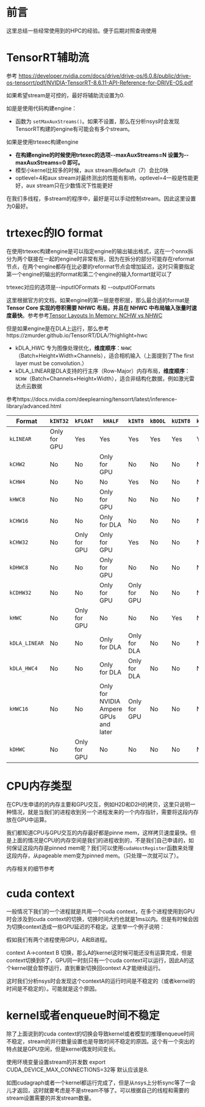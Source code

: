 # 前言

这里总结一些经常使用到的HPC的经验。便于后期对照查询使用

# TensorRT辅助流

参考 https://developer.nvidia.com/docs/drive/drive-os/6.0.8/public/drive-os-tensorrt/pdf/NVIDIA-TensorRT-8.6.11-API-Reference-for-DRIVE-OS.pdf

如果希望stream是可控的，最好将辅助流设置为0.

如是是使用代码构建engine：

* 函数为 `setMaxAuxStreams()`。如果不设置，那么在分析nsys时会发现TensorRT构建的engine有可能会有多个stream。

如果是使用trtexec构建engine

* **在构建engine的时候使用trtexec的选项--maxAuxStreams=N 设置为--maxAuxStreams=0 即可。**
* 模型小kernel比较多的时候，aux stream用default（7）会比0快
* optlevel=4和aux stream对最终测出的性能有影响，optlevel=4一般是性能更好，aux stream只在少数情况下性能更好

在我们多线程，多stream的程序中，最好是可以手动控制stream。因此这里设置为0最好。



# trtexec的IO format

在使用trtexec构建engine是可以指定engine的输出输出格式，这在一个onnx拆分为两个联接在一起的engine时非常有用，因为在拆分的部分可能存在reformat节点，在两个engine都存在比必要的reformat节点会增加延迟，这时只需要指定第一个engine的输出的format和第二个engine的输入formart就可以了

trtexec对应的选项是--inputIOFormats  和 --outputIOFormats

这里根据官方的文档，如果engine的第一层是卷积层，那么最合适的format是**Tensor Core 实现的卷积需要 NHWC 布局，并且在 NHWC 中布局输入张量时速度最快**。参考参考[Tensor Layouts In Memory: NCHW vs NHWC](https://docs.nvidia.com/deeplearning/performance/dl-performance-convolutional/index.html#tensor-layout)

但是如果engine是在DLA上运行，那么参考https://zmurder.github.io/TensorRT/DLA/?highlight=hwc

- kDLA_HWC 专为图像处理优化，**维度顺序**：`NHWC`（Batch×Height×Width×Channels），适合相机输入（上面提到了The first layer must be convolution.）
- kDLA_LINEAR是DLA支持的行主序（Row-Major）内存布局，**维度顺序**：`NCHW`（Batch×Channels×Height×Width），适合非结构化数据，例如激光雷达点云数据

参考https://docs.nvidia.com/deeplearning/tensorrt/latest/inference-library/advanced.html

| Format        | `kINT32`     | `kFLOAT`     | `kHALF`                               | `kINT8`      | `kBOOL` | `kUINT8` | `kINT64` | `BF16`       | `FP8`        | `FP4/INT4` |
| ------------- | ------------ | ------------ | ------------------------------------- | ------------ | ------- | -------- | -------- | ------------ | ------------ | ---------- |
| `kLINEAR`     | Only for GPU | Yes          | Yes                                   | Yes          | Yes     | Yes      | Yes      | Yes          | Yes          | Yes        |
| `kCHW2`       | No           | No           | Only for GPU                          | No           | No      | No       | No       | Yes          | No           | No         |
| `kCHW4`       | No           | No           | No                                    | Yes          | No      | No       | No       | No           | No           | No         |
| `kHWC8`       | No           | No           | Only for GPU                          | No           | No      | No       | No       | Only for GPU | No           | No         |
| `kCHW16`      | No           | No           | Only for DLA                          | No           | No      | No       | No       | No           | No           | No         |
| `kCHW32`      | No           | Only for GPU | Only for GPU                          | Yes          | No      | No       | No       | No           | No           | No         |
| `kDHWC8`      | No           | No           | Only for GPU                          | No           | No      | No       | No       | Only for GPU | No           | No         |
| `kCDHW32`     | No           | No           | Only for GPU                          | Only for GPU | No      | No       | No       | No           | No           | No         |
| `kHWC`        | No           | Only for GPU | No                                    | No           | No      | Yes      | No       | No           | No           | No         |
| `kDLA_LINEAR` | No           | No           | Only for DLA                          | Only for DLA | No      | No       | No       | No           | No           | No         |
| `kDLA_HWC4`   | No           | No           | Only for DLA                          | Only for DLA | No      | No       | No       | No           | No           | No         |
| `kHWC16`      | No           | No           | Only for NVIDIA Ampere GPUs and later | Only for GPU | No      | No       | No       | No           | Only for GPU | No         |
| `kDHWC`       | No           | Only for GPU | No                                    | No           | No      | No       | No       | No           | No           | No         |



# CPU内存类型

在CPU生申请的的内存主要和GPU交互，例如H2D和D2H的拷贝，这里只说明一种情况，就是当我们的进程收到另一个进程发来的一个内存指针，需要将这段内存放在GPU中运算。

我们都知道CPU与GPU交互的内存最好都是pinne mem，这样拷贝速度最快。但是上面的情况是CPU的内存空间是我们的进程收到的，不是我们自己申请的，如何保证这段内存是pinned mem呢？我们可以使用`cudaHostRegister`函数来处理这段内存，从pageable mem变为pinned mem。（只处理一次就可以了）。

内存相关的细节参考

# cuda context

一般情况下我们的一个进程就是共用一个cuda context，在多个进程使用到GPU时会涉及到cuda context的切换，切换时间大约也就是1ms以内。但是有时候会因为切换context造成一些GPU延迟的不稳定。这里举一个例子说明：

假如我们有两个进程使用GPU，A和B进程。

context A->context B 切换，那么A的kernel这时候可能还没有运算完成，但是context切换到B了，GPU同一时刻只有一个cuda context可以运行，因此A的这个kernel就会暂停运行，直到重新切换回context A才能继续运行。

这时我们分析nsys时会发现这个contextA的运行时间是不稳定的（或者kernel的时间是不稳定的）。可能就是这个原因。

# kernel或者enqueue时间不稳定

除了上面说到的cuda context的切换会导致kernel或者模型的推理enqueue时间不稳定，stream的并行数量设置也是导致时间不稳定的原因。这个有一个突出的特点就是GPU空闲，但是kernel偶发时间变长。

使用环境变量设置stream的并发数 export CUDA_DEVICE_MAX_CONNECTIONS=32等 默认应该是8.

如图cudagraph或者一个kernel都运行完成了，但是从nsys上分析sync等了一会儿才返回，这时就要考虑是不是stream不够了。可以根据自己的线程和需要的stream设置需要的并发stream数量。